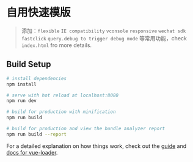 # 自用快速模版

> 添加：`flexible` `IE compatibility` `vconsole` `responsive` `wechat sdk` `fastclick` `query.debug to trigger debug mode` 等常用功能，check `index.html` fro more details.

## Build Setup

``` bash
# install dependencies
npm install

# serve with hot reload at localhost:8080
npm run dev

# build for production with minification
npm run build

# build for production and view the bundle analyzer report
npm run build --report
```

For a detailed explanation on how things work, check out the [guide](http://vuejs-templates.github.io/webpack/) and [docs for vue-loader](http://vuejs.github.io/vue-loader).

